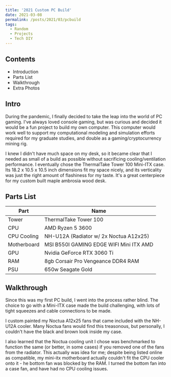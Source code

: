 ```yaml
---
title: '2021 Custom PC Build'
date: 2021-03-08
permalink: /posts/2021/03/pcbuild
tags:
  - Random
  - Projects
  - Tech DIY
---
```


## Contents
- Introduction
- Parts List
- Walkthrough
- Extra Photos


## Intro
During the pandemic, I finally decided to take the leap into the world of PC gaming. I've always loved console gaming, but was curious and decided it would be a fun project to build my own computer. This computer would work well to support my computational modeling and simulation efforts required for my graduate studies, and double as a gaming/cryptocurrency mining rig. 


I knew I didn't have much space on my desk, so it became clear that I needed as small of a build as possible without sacrificing cooling/ventilation performance. I eventually chose the ThermalTake Tower 100 Mini-ITX case. Its 18.2 x 10.5 x 10.5 inch dimensions fit my space nicely, and its verticality was just the right amount of flashiness for my taste. It's a great centerpiece for my custom built maple ambrosia wood desk. 



## Parts List
| Part | Name |
| --- | ----------- |
| Tower | ThermalTake Tower 100 |
| CPU | AMD Ryzen 5 3600 |
| CPU Cooling | NH-U12A (Radiator w/ 2x Noctua A12x25) |
| Motherboard | MSI B550I GAMING EDGE WIFI Mini ITX AMD |
| GPU | Nvidia GeForce RTX 3060 Ti |
| RAM | 8gb Corsair Pro Vengeance DDR4 RAM  |
| PSU | 650w Seagate Gold |

## Walkthrough
Since this was my first PC build, I went into the process rather blind. The choice to go with a Mini-ITX case made the build challenging, with lots of tight squeezes and cable connections to be made. 


I custom painted my Noctua A12x25 fans that came included with the NH-U12A cooler. Many Noctua fans would find this treasonous, but personally, I couldn't have the black and brown look inside my case. 

I also learned that the Noctua cooling unit I chose was benchmarked to function the same (or better, in some cases) if you removed one of the fans from the radiator. This actually was idea for me; despite being listed online as compatible, my mini-itx motherboard actually couldn't fit the CPU cooler onto it - he bottom fan was blocked by the RAM. I turned the bottom fan into a case fan, and have had no CPU cooling issues. 
